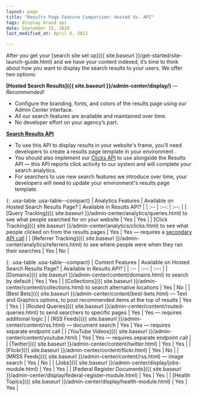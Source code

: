 ```yaml
---
layout: page
title: "Results Page Feature Comparison: Hosted Vs. API"
tags: display brand api
date: September 15, 2020
last_modified_at: April 6, 2021

---
```


After you get your [search site set up]({{ site.baseurl }}/get-started/site-launch-guide.html) and we have your content indexed, it’s time to think about how you want to display the search results to your users. We offer two options:
 
**[Hosted Search Results]({{ site.baseurl }}/admin-center/display/)** &mdash; *Recommended!*
  * Configure the branding, fonts, and colors of the results page using our Admin Center interface.
  * All our search features are available and maintained over time.
  * No developer effort on your agency’s part.

**[Search Results API](https://open.gsa.gov/api/searchgov-results/)**
  * To use this API to display results in your website's frame, you'll need developers to create a results page template in your environment .
  * You should also implement our [Clicks API](https://open.gsa.gov/api/searchgov-clicks/) to use alongside the Results API &mdash; this API reports click activity to our system and will complete your search analytics.
  * For searchers to use new search features we introduce over time, your developers will need to update your environment's results page template.

{: .usa-table .usa-table--compact}
| Analytics Features | Available on Hosted Search Results Page? | Available in Results API? |
| :-- | :--: | :--: |
| [Query Tracking]({{ site.baseurl }}/admin-center/analytics/queries.html) to see what people searched for on your website | Yes | Yes |
| [Click Tracking]({{ site.baseurl }}/admin-center/analytics/clicks.html) to see what people clicked on from the results pages | Yes | Yes &mdash; requires a [secondary API call](https://open.gsa.gov/api/searchgov-clicks/) |
| [Referrer Tracking]({{ site.baseurl }}/admin-center/analytics/referrers.html) to see where people were when they ran their searches | Yes | No |

{: .usa-table .usa-table--compact}
| Content Features | Available on Hosted Search Results Page? | Available in Results API? |
| :-- | :--: | :--: |
| [Domains]({{ site.baseurl }}/admin-center/content/domains.html) to search by default | Yes | Yes |
| [Collections]({{ site.baseurl }}/admin-center/content/collections.html) to search alternative locations | Yes | No |
| [Best Bets]({{ site.baseurl }}/admin-center/content/best-bets.html) &mdash; Text and Graphics options, to post recommended items at the top of results | Yes | Yes |
| [Routed Queries]({{ site.baseurl }}/admin-center/content/routed-queries.html) to send searchers to specific pages | Yes | Yes &mdash; requires additional logic |
| [RSS Feeds]({{ site.baseurl }}/admin-center/content/rss.html) &mdash; document search | Yes | Yes &mdash; requires separate endpoint call |
| [YouTube Videos]({{ site.baseurl }}/admin-center/content/youtube.html) | Yes | Yes &mdash; requires separate endpoint call |
| [Twitter]({{ site.baseurl }}/admin-center/content/twitter.html) | Yes | Yes |
| [Flickr]({{ site.baseurl }}/admin-center/content/flickr.html) | Yes | No |
| [MRSS Feeds]({{ site.baseurl }}/admin-center/content/rss.html) &mdash; image search | Yes | No |
| [Jobs]({{ site.baseurl }}/admin-center/display/jobs-module.html) | Yes | Yes |
| [Federal Register Documents]({{ site.baseurl }}/admin-center/display/federal-register-module.html) | Yes | Yes |
| [Health Topics]({{ site.baseurl }}/admin-center/display/health-module.html) | Yes | Yes |
